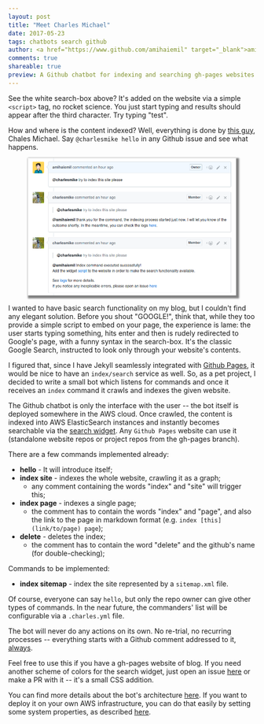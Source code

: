 ```yaml
---
layout: post
title: "Meet Charles Michael"
date: 2017-05-23
tags: chatbots search github
author: <a href="https://www.github.com/amihaiemil" target="_blank">amihaiemil</a>
comments: true
shareable: true
preview: A Github chatbot for indexing and searching gh-pages websites
---
```


See the white search-box above? It's added on the website via a simple ``<script>`` tag,
no rocket science. You just start typing and results should appear after the third character.
Try typing "test".

How and where is the content indexed? Well, everything is done by [this guy](https://github.com/charlesmike), Chales Michael. Say ``@charlesmike hello`` in
any Github issue and see what happens.

<figure class="articleimg">
 <img src="/images/charlesmike_index.png" alt="Index site command" style="box-shadow: 3px 3px 3px 3px grey;">
</figure>

I wanted to have basic search functionality on my blog, but I couldn't find any elegant solution. Before you shout "GOOGLE!", think that, while they too provide a simple script to
embed on your page, the experience is lame: the user starts typing something, hits enter and
then is rudely redirected to Google's page, with a funny syntax in the search-box. It's the classic Google Search, instructed to look only through your website's contents.

I figured that, since I have Jekyll seamlessly integrated with [Github Pages](https://pages.github.com/), it would be nice to have an ``index/search``
service as well. So, as a pet project, I decided to write a small bot which listens for commands and once it receives an ``index`` command it crawls and indexes the given website.

The Github chatbot is only the interface with the user -- the bot itself is deployed somewhere in the AWS cloud. Once crawled, the content is indexed into AWS ElasticSearch instances and instantly becomes searchable via the [search widget](https://github.com/opencharles/charles-search-box). Any ``Github Pages`` website can use it (standalone website repos or project repos from
the gh-pages branch).

There are a few commands implemented already:

  * **hello** - It will introduce itself;
  * **index site** - indexes the whole website, crawling it as a graph;
     * any comment containing the words "index" and "site" will trigger this;
  * **index page** - indexes a single page;
     * the comment has to contain the words "index" and "page", and also the link to the
       page in markdown format (e.g. ``index [this](link/to/page) page``);
  * **delete** - deletes the index;
     * the comment has to contain the word "delete" and the github's name (for double-checking);

Commands to be implemented:

  * **index sitemap** - index the site represented by a ``sitemap.xml`` file.

Of course, everyone can say ``hello``, but only the repo owner can give other types
of commands. In the near future, the commanders' list will be configurable via a ``.charles.yml`` file.

The bot will never do any actions on its own. No re-trial, no recurring processes -- everything starts with a Github comment addressed to it, [always](https://github.com/amihaiemil/amihaiemil.github.io/issues/20).

Feel free to use this if you have a gh-pages website of blog. If you need another scheme of
colors for the search widget, just open an issue [here](https://github.com/opencharles/charles-search-box)
or make a PR with it -- it's a small CSS addition.

You can find more details about the bot's architecture [here](https://github.com/opencharles/charles-rest/blob/master/architecture.md).
If you want to deploy it on your own AWS infrastructure, you can do that easily by setting
some system properties, as described [here](https://github.com/opencharles/charles-rest#if-you-wish-to-install-it-on-your-own-infrastructure).
